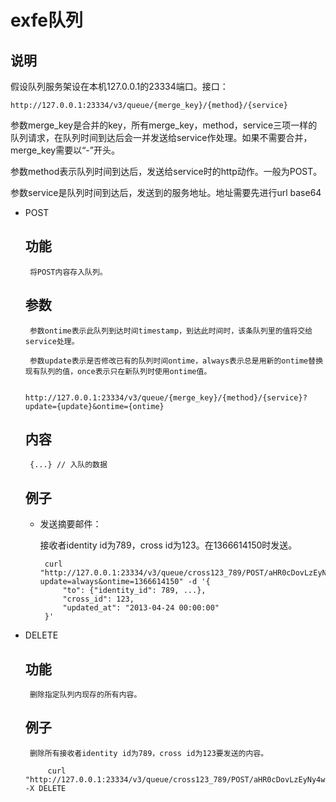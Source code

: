# exfe队列

## 说明

假设队列服务架设在本机127.0.0.1的23334端口。接口：

    http://127.0.0.1:23334/v3/queue/{merge_key}/{method}/{service}

参数merge_key是合并的key，所有merge_key，method，service三项一样的队列请求，在队列时间到达后会一并发送给service作处理。如果不需要合并，merge_key需要以“-”开头。

参数method表示队列时间到达后，发送给service时的http动作。一般为POST。

参数service是队列时间到达后，发送到的服务地址。地址需要先进行url base64

 - POST

    ## 功能

        将POST内容存入队列。

    ## 参数

        参数ontime表示此队列到达时间timestamp，到达此时间时，该条队列里的值将交给service处理。

        参数update表示是否修改已有的队列时间ontime，always表示总是用新的ontime替换现有队列的值，once表示只在新队列时使用ontime值。

            http://127.0.0.1:23334/v3/queue/{merge_key}/{method}/{service}?update={update}&ontime={ontime}

    ## 内容

        {...} // 入队的数据

    ## 例子

     - 发送摘要邮件：

        接收者identity id为789，cross id为123。在1366614150时发送。

            curl "http://127.0.0.1:23334/v3/queue/cross123_789/POST/aHR0cDovLzEyNy4wLjAuMToyMzMzMy92My9ub3RpZmllci9jcm9zcy9kaWdlc3Q=?update=always&ontime=1366614150" -d '{
                "to": {"identity_id": 789, ...},
                "cross_id": 123,
                "updated_at": "2013-04-24 00:00:00"
            }'

 - DELETE

    ## 功能

        删除指定队列内现存的所有内容。

    ## 例子

        删除所有接收者identity id为789，cross id为123要发送的内容。

            curl "http://127.0.0.1:23334/v3/queue/cross123_789/POST/aHR0cDovLzEyNy4wLjAuMToyMzMzMy92My9ub3RpZmllci9jcm9zcy9kaWdlc3Q=" -X DELETE